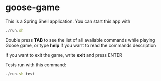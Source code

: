 # goose-game
This is a Spring Shell application.
You can start this app with

```js
./run.sh
```

Double press **TAB** to see the list of all available commands while playing Goose game, 
or type **help** if you want to read the commands description

If you want to exit the game, write **exit** and press ENTER

Tests run with this command:

```js
./run.sh test
```